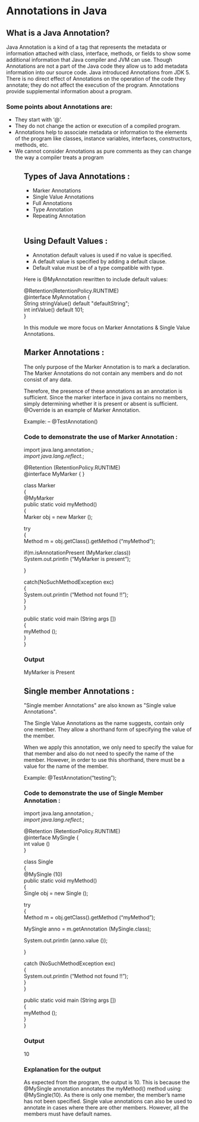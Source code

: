 
# Annotations in Java

## What is a Java Annotation?
Java Annotation is a kind of a tag that represents the metadata or information attached with class, interface, methods, or fields to show some additional information that Java compiler and JVM can use.
Though Annotations are not a part of the Java code they allow us to add metadata information into our source code. Java introduced Annotations from JDK 5.
There is no direct effect of Annotations on the operation of the code they annotate; they do not affect the execution of the program. Annotations provide supplemental information about a program.

### Some points about Annotations are:
<ul>
<li>They start with ‘@’.</li>
<li>They do not change the action or execution of a compiled program.</li>
<li>Annotations help to associate metadata or information to the elements of the program like classes, instance variables, interfaces, constructors, methods, etc.</li>
<li>We cannot consider Annotations as pure comments as they can change the way a compiler treats a program</li>
<ul>

## Types of Java Annotations :
<ul>
<li>Marker Annotations</li>
<li>Single Value Annotations</li>
<li>Full Annotations</li>
<li>Type Annotation</li>
<li>Repeating Annotation</li>
</ul>
  <br>
  
  ## Using Default Values :
<ul>
<li>Annotation default values is used if no value is specified.</li>
<li>A default value is specified by adding a default clause.</li>
<li>Default value must be of a type compatible with type.</li>
  </ul>

Here is @MyAnnotation rewritten to include default values:

@Retention(RetentionPolicy.RUNTIME)<br>
@interface MyAnnotation {<br>
     String stringValue() default "defaultString";<br>
     int intValue() default 101;<br>
}

In this module we more focus on Marker Annotations & Single Value Annotations.

## Marker Annotations :

The only purpose of the Marker Annotation is to mark a declaration. The Marker Annotations do not contain any members and do not consist of any data.

Therefore, the presence of these annotations as an annotation is sufficient. Since the marker interface in java contains no members, simply determining whether it is present or absent is sufficient. @Override is an example of Marker Annotation.

Example: – @TestAnnotation()
  
### Code to demonstrate the use of Marker Annotation :

import java.lang.annotation.*;<br>
import java.lang.reflect.*;<br>

@Retention (RetentionPolicy.RUNTIME)<br>
@interface MyMarker { }<br>

class Marker<br>
{<br>
@MyMarker<br>
public static void myMethod()<br>
{<br>
Marker obj = new Marker ();<br>

try<br>
{<br>
Method m = obj.getClass().getMethod (“myMethod”);<br>

if(m.isAnnotationPresent (MyMarker.class))<br>
System.out.println (“MyMarker is present”);<br>

}<br>

catch(NoSuchMethodException exc)<br>
{<br>
System.out.println (“Method not found !!”);<br>
}<br>
}<br>

public static void main (String args [])<br>
{<br>
myMethod ();<br>
}<br>
}<br>
  
  ### Output
  MyMarker is Present

## Single member Annotations :

"Single member Annotations" are also known as "Single value Annotations".

The Single Value Annotations as the name suggests, contain only one member. They allow a shorthand form of specifying the value of the member.

When we apply this annotation, we only need to specify the value for that member and also do not need to specify the name of the member. However, in order to use this shorthand, there must be a value for the name of the member.

Example: @TestAnnotation(“testing”);
  
### Code to demonstrate the use of Single Member Annotation :

import java.lang.annotation.*;<br>
import java.lang.reflect.*;<br>

@Retention (RetentionPolicy.RUNTIME)<br>
@interface MySingle {<br>
int value ()<br>
 }<br>

class Single<br>
{<br>
@MySingle (10)<br>
public static void myMethod()<br>
{<br>
Single obj = new Single ();<br>

try<br>
{<br>
Method m = obj.getClass().getMethod (“myMethod”);<br>

MySingle anno = m.getAnnotation (MySingle.class);<br>

System.out.println (anno.value ());<br>

}<br>

catch (NoSuchMethodException exc)<br>
{<br>
System.out.println (“Method not found !!”);<br>
}<br>
}<br>

public static void main (String args [])<br>
{<br>
myMethod ();<br>
}<br>
}<br>
  
  ### Output
  10
  
  ### Explanation for the output
  As expected from the program, the output is 10. This is because the @MySingle annotation annotates the myMethod() method using: @MySingle(10).
  As there is only one member, the member’s name has not been specified. Single value annotations can also be used to annotate in cases where there are other members. However,  all the members must have default names.
